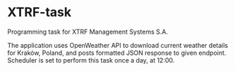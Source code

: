 # XTRF-task
Programming task for XTRF Management Systems S.A.

The application uses OpenWeather API to download current weather details for Kraków, Poland, and posts formatted JSON response to given endpoint.
Scheduler is set to perform this task once a day, at 12:00.
